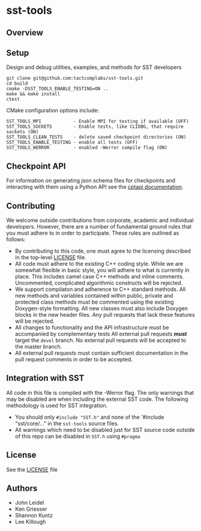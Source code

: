 # sst-tools

## Overview

## Setup
Design and debug utilities, examples, and methods for SST developers

    git clone git@github.com:tactcomplabs/sst-tools.git
    cd build
    cmake -DSST_TOOLS_ENABLE_TESTING=ON ..
    make && make install
    ctest


CMake configuration options include:

    SST_TOOLS_MPI            - Enable MPI for testing if available (OFF)
    SST_TOOLS_SOCKETS        - Enable tests, like CLIDBG, that require sockets (ON)
    SST_TOOLS_CLEAN_TESTS    - delete saved checkpoint directories (ON)
    SST_TOOLS_ENABLE_TESTING - enable all tests (OFF)
    SST_TOOLS_WERROR         - enabled -Werror compile flag (ON)

## Checkpoint API
For information on generating json schema files for checkpoints and interacting with them using a Python API see the [cptapi documentation](test/cptapi/README.md).

## Contributing

We welcome outside contributions from corporate, academic and individual
developers. However, there are a number of fundamental ground rules that you
must adhere to in order to participate. These rules are outlined as follows:

* By contributing to this code, one must agree to the licensing described in
the top-level [LICENSE](LICENSE) file.
* All code must adhere to the existing C++ coding style. While we are somewhat
flexible in basic style, you will adhere to what is currently in place. This
includes camel case C++ methods and inline comments. Uncommented, complicated
algorithmic constructs will be rejected.
* We support compilaton and adherence to C++ standard methods. All new methods
and variables contained within public, private and protected class methods must
be commented using the existing Doxygen-style formatting. All new classes must
also include Doxygen blocks in the new header files. Any pull requests that
lack these features will be rejected.
* All changes to functionality and the API infrastructure must be accompanied
by complementary tests All external pull requests **must** target the `devel`
branch. No external pull requests will be accepted to the master branch.
* All external pull requests must contain sufficient documentation in the pull
request comments in order to be accepted.

## Integration with SST
All code in this file is compiled with the -Werror flag. The only warnings 
that may be disabled are when including the external SST code. The following
methodology is used for SST integration.

* You should only `#include "SST.h"` and none of the '#include "sst/core/..." in
the `sst-tools` source files.
* All warnings which need to be disabled just for SST source code outside of this
repo can be disabled in `SST.h` using `#pragma`

## License

See the [LICENSE](./LICENSE) file

## Authors
* John Leidel
* Ken Griesser
* Shannon Kuntz
* Lee Killough
